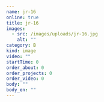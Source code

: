 ```yaml
---
name: jr-16
online: true
title: jr-16
images:
  - src: /images/uploads/jr-16.jpg
    alt: ""
category: B
kind: image
video: ""
startTime: 0
order_about: 0
order_projects: 0
order_video: 0
body: ""
body_en: ""
---
```

